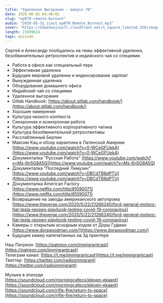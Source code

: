 ```yaml
---
title: "Удаленное Выгорание - выпуск 70"
date: 2020-06-02 04:40:02
slug: "ep070-remote-burnout"
audio: "2020-05-31_icast_ep070_Remote_Burnout.mp3"
cover: "https://d3wo5wojvuv7l.cloudfront.net/t_square_limited_320/images.spreaker.com/original/d1dcda38e0293f3dc0356101995382f8.jpg"
length: 23499624
tags: episode
---
```

Сергей и Александр пообщались на темы эффективной удаленки, безобвинительных ретроспектив и индийского чая со специями.  
  
* Работа в офисе как специальный перк  
* Эффективная удаленка  
* Будущее мировой удаленки и индексирование зарплат  
* Вынужденная удаленка  
* Оборудование домашнего офиса  
* Индийский чай со специями  
* Удаленное выгорание  
* Gitlab Handbook: [https://about.gitlab.com/handbook/](https://about.gitlab.com/handbook/)  
* Хорошие намерения  
* Культура низкого контекста  
* Синхронная и асинхронная работа  
* Культура эффективного корпоративного чатика  
* Культура безобвинительной ретроспективы  
* Расслабленный Берлин  
* Максим Кац и обзор карантина в Латинской Америке [https://www.youtube.com/watch?v=0-WCeGFUekA](https://www.youtube.com/watch?v=0-WCeGFUekA)  
* Документалка "Русская Работа" [https://www.youtube.com/watch?v=Ms-6n5G8A5Q](https://www.youtube.com/watch?v=Ms-6n5G8A5Q)  
* Документалка "Последний Лимузин" [https://www.youtube.com/watch?v=DBCdTB8dPTU](https://www.youtube.com/watch?v=DBCdTB8dPTU)  
* Документалка American Factory [https://www.netflix.com/title/81090071](https://www.netflix.com/title/81090071)  
* Возвращение на заводы американского автопрома [https://www.theverge.com/2020/5/22/21266240/ford-general-motors-fiat-tesla-reopen-playbook-testing-covid-19-coronavirus](https://www.theverge.com/2020/5/22/21266240/ford-general-motors-fiat-tesla-reopen-playbook-testing-covid-19-coronavirus)  
* Камеры с открытым исходным кодом от Доры Гудман [https://www.doragoodman.com/](https://www.doragoodman.com/)  
* Будущее камер напечатанных на 3д принтере  
  
Наш Патреон: [https://patreon.com/immigrantcast](https://patreon.com/immigrantcast)  
Телеграм канал: [https://t.me/immigrantcast](https://t.me/immigrantcast)  
Твиттер: [https://twitter.com/radioimmigrant](https://twitter.com/radioimmigrant)  
  
Музыка в эпизоде  
[https://soundcloud.com/morningcafeco/eleven-ekaant](https://soundcloud.com/morningcafeco/eleven-ekaant)  
[https://soundcloud.com/rifle-fire/return-to-space](https://soundcloud.com/rifle-fire/return-to-space)
